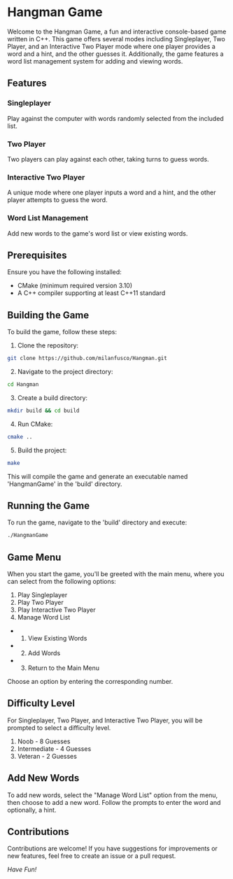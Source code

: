 # Hangman Game
Welcome to the Hangman Game, a fun and interactive console-based game written in C++. This game offers several modes including Singleplayer, Two Player, and an Interactive Two Player mode where one player provides a word and a hint, and the other guesses it. Additionally, the game features a word list management system for adding and viewing words.

## Features
### Singleplayer
Play against the computer with words randomly selected from the included list.
### Two Player
Two players can play against each other, taking turns to guess words.
### Interactive Two Player
A unique mode where one player inputs a word and a hint, and the other player attempts to guess the word.
### Word List Management
Add new words to the game's word list or view existing words.

## Prerequisites
Ensure you have the following installed:

* CMake (minimum required version 3.10)
*  A C++ compiler supporting at least C++11 standard
   
## Building the Game
To build the game, follow these steps:

1. Clone the repository:
```sh
git clone https://github.com/milanfusco/Hangman.git
```
2. Navigate to the project directory:
```sh
cd Hangman
```
3. Create a build directory:
```sh
mkdir build && cd build
```
4. Run CMake:
```sh
cmake ..
```
5. Build the project:
```sh
make
```
This will compile the game and generate an executable named 'HangmanGame' in the 'build' directory.

## Running the Game 
To run the game, navigate to the 'build' directory and execute:
```sh
./HangmanGame
```

## Game Menu 
When you start the game, you'll be greeted with the main menu, where you can select from the following options:

1. Play Singleplayer
2. Play Two Player
3. Play Interactive Two Player
4. Manage Word List
* 1. View Existing Words
* 2. Add Words
* 3. Return to the Main Menu

Choose an option by entering the corresponding number.

## Difficulty Level
For Singleplayer, Two Player, and Interactive Two Player, you will be prompted to select a difficulty level.
1. Noob - 8 Guesses
2. Intermediate - 4 Guesses
3. Veteran - 2 Guesses

## Add New Words
To add new words, select the "Manage Word List" option from the menu, then choose to add a new word. Follow the prompts to enter the word and optionally, a hint.

## Contributions
Contributions are welcome! If you have suggestions for improvements or new features, feel free to create an issue or a pull request.


*Have Fun!*
